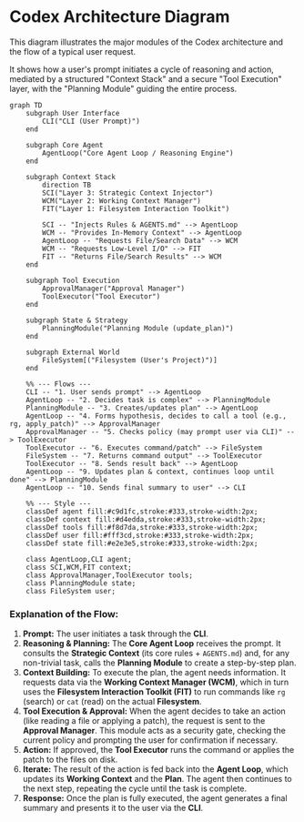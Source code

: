 # Codex Architecture Diagram

This diagram illustrates the major modules of the Codex architecture and the flow of a typical user request.

It shows how a user's prompt initiates a cycle of reasoning and action, mediated by a structured "Context Stack" and a secure "Tool Execution" layer, with the "Planning Module" guiding the entire process.

```mermaid
graph TD
    subgraph User Interface
        CLI("CLI (User Prompt)")
    end

    subgraph Core Agent
        AgentLoop("Core Agent Loop / Reasoning Engine")
    end

    subgraph Context Stack
        direction TB
        SCI("Layer 3: Strategic Context Injector")
        WCM("Layer 2: Working Context Manager")
        FIT("Layer 1: Filesystem Interaction Toolkit")

        SCI -- "Injects Rules & AGENTS.md" --> AgentLoop
        WCM -- "Provides In-Memory Context" --> AgentLoop
        AgentLoop -- "Requests File/Search Data" --> WCM
        WCM -- "Requests Low-Level I/O" --> FIT
        FIT -- "Returns File/Search Results" --> WCM
    end

    subgraph Tool Execution
        ApprovalManager("Approval Manager")
        ToolExecutor("Tool Executor")
    end

    subgraph State & Strategy
        PlanningModule("Planning Module (update_plan)")
    end

    subgraph External World
        FileSystem[("Filesystem (User's Project)")]
    end

    %% --- Flows ---
    CLI -- "1. User sends prompt" --> AgentLoop
    AgentLoop -- "2. Decides task is complex" --> PlanningModule
    PlanningModule -- "3. Creates/updates plan" --> AgentLoop
    AgentLoop -- "4. Forms hypothesis, decides to call a tool (e.g., rg, apply_patch)" --> ApprovalManager
    ApprovalManager -- "5. Checks policy (may prompt user via CLI)" --> ToolExecutor
    ToolExecutor -- "6. Executes command/patch" --> FileSystem
    FileSystem -- "7. Returns command output" --> ToolExecutor
    ToolExecutor -- "8. Sends result back" --> AgentLoop
    AgentLoop -- "9. Updates plan & context, continues loop until done" --> PlanningModule
    AgentLoop -- "10. Sends final summary to user" --> CLI

    %% --- Style ---
    classDef agent fill:#c9d1fc,stroke:#333,stroke-width:2px;
    classDef context fill:#d4edda,stroke:#333,stroke-width:2px;
    classDef tools fill:#f8d7da,stroke:#333,stroke-width:2px;
    classDef user fill:#fff3cd,stroke:#333,stroke-width:2px;
    classDef state fill:#e2e3e5,stroke:#333,stroke-width:2px;

    class AgentLoop,CLI agent;
    class SCI,WCM,FIT context;
    class ApprovalManager,ToolExecutor tools;
    class PlanningModule state;
    class FileSystem user;
```

### Explanation of the Flow:

1.  **Prompt:** The user initiates a task through the **CLI**.
2.  **Reasoning & Planning:** The **Core Agent Loop** receives the prompt. It consults the **Strategic Context** (its core rules + `AGENTS.md`) and, for any non-trivial task, calls the **Planning Module** to create a step-by-step plan.
3.  **Context Building:** To execute the plan, the agent needs information. It requests data via the **Working Context Manager (WCM)**, which in turn uses the **Filesystem Interaction Toolkit (FIT)** to run commands like `rg` (search) or `cat` (read) on the actual **Filesystem**.
4.  **Tool Execution & Approval:** When the agent decides to take an action (like reading a file or applying a patch), the request is sent to the **Approval Manager**. This module acts as a security gate, checking the current policy and prompting the user for confirmation if necessary.
5.  **Action:** If approved, the **Tool Executor** runs the command or applies the patch to the files on disk.
6.  **Iterate:** The result of the action is fed back into the **Agent Loop**, which updates its **Working Context** and the **Plan**. The agent then continues to the next step, repeating the cycle until the task is complete.
7.  **Response:** Once the plan is fully executed, the agent generates a final summary and presents it to the user via the **CLI**.
